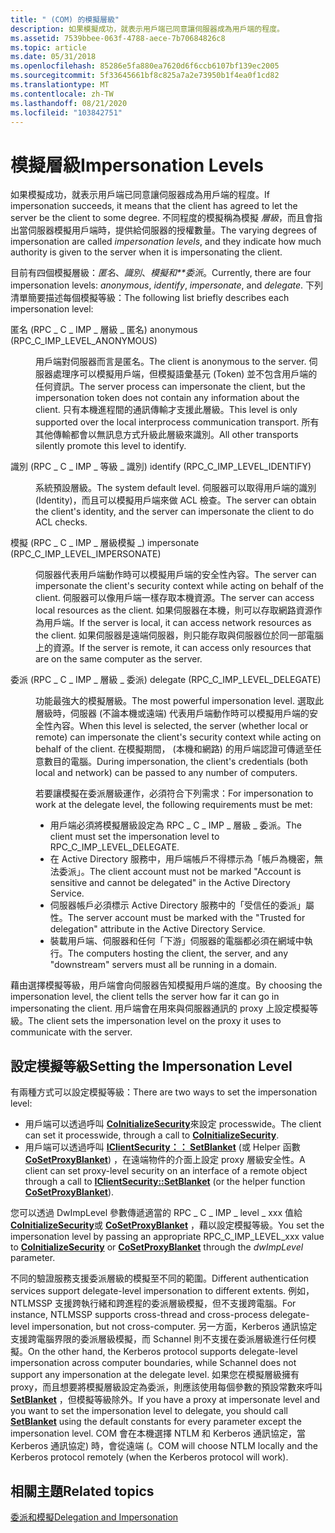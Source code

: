 ```yaml
---
title: " (COM) 的模擬層級"
description: 如果模擬成功，就表示用戶端已同意讓伺服器成為用戶端的程度。
ms.assetid: 7539bbee-063f-4788-aece-7b70684826c8
ms.topic: article
ms.date: 05/31/2018
ms.openlocfilehash: 85286e5fa880ea7620d6f6ccb6107bf139ec2005
ms.sourcegitcommit: 5f33645661bf8c825a7a2e73950b1f4ea0f1cd82
ms.translationtype: MT
ms.contentlocale: zh-TW
ms.lasthandoff: 08/21/2020
ms.locfileid: "103842751"
---
```

# <a name="impersonation-levels"></a><span data-ttu-id="28586-103">模擬層級</span><span class="sxs-lookup"><span data-stu-id="28586-103">Impersonation Levels</span></span>

<span data-ttu-id="28586-104">如果模擬成功，就表示用戶端已同意讓伺服器成為用戶端的程度。</span><span class="sxs-lookup"><span data-stu-id="28586-104">If impersonation succeeds, it means that the client has agreed to let the server be the client to some degree.</span></span> <span data-ttu-id="28586-105">不同程度的模擬稱為模擬 *層級*，而且會指出當伺服器模擬用戶端時，提供給伺服器的授權數量。</span><span class="sxs-lookup"><span data-stu-id="28586-105">The varying degrees of impersonation are called *impersonation levels*, and they indicate how much authority is given to the server when it is impersonating the client.</span></span>

<span data-ttu-id="28586-106">目前有四個模擬層級：*匿名*、*識別*、*模擬和\*\*委派*。</span><span class="sxs-lookup"><span data-stu-id="28586-106">Currently, there are four impersonation levels: *anonymous*, *identify*, *impersonate*, and *delegate*.</span></span> <span data-ttu-id="28586-107">下列清單簡要描述每個模擬等級：</span><span class="sxs-lookup"><span data-stu-id="28586-107">The following list briefly describes each impersonation level:</span></span>

<dl> <dt>

<span data-ttu-id="28586-108"><span id="anonymous__RPC_C_IMP_LEVEL_ANONYMOUS_"></span><span id="anonymous__rpc_c_imp_level_anonymous_"></span><span id="ANONYMOUS__RPC_C_IMP_LEVEL_ANONYMOUS_"></span>匿名 (RPC \_ C \_ IMP \_ 層級 \_ 匿名) </span><span class="sxs-lookup"><span data-stu-id="28586-108"><span id="anonymous__RPC_C_IMP_LEVEL_ANONYMOUS_"></span><span id="anonymous__rpc_c_imp_level_anonymous_"></span><span id="ANONYMOUS__RPC_C_IMP_LEVEL_ANONYMOUS_"></span>anonymous (RPC\_C\_IMP\_LEVEL\_ANONYMOUS)</span></span>
</dt> <dd>

<span data-ttu-id="28586-109">用戶端對伺服器而言是匿名。</span><span class="sxs-lookup"><span data-stu-id="28586-109">The client is anonymous to the server.</span></span> <span data-ttu-id="28586-110">伺服器處理序可以模擬用戶端，但模擬語彙基元 (Token) 並不包含用戶端的任何資訊。</span><span class="sxs-lookup"><span data-stu-id="28586-110">The server process can impersonate the client, but the impersonation token does not contain any information about the client.</span></span> <span data-ttu-id="28586-111">只有本機進程間的通訊傳輸才支援此層級。</span><span class="sxs-lookup"><span data-stu-id="28586-111">This level is only supported over the local interprocess communication transport.</span></span> <span data-ttu-id="28586-112">所有其他傳輸都會以無訊息方式升級此層級來識別。</span><span class="sxs-lookup"><span data-stu-id="28586-112">All other transports silently promote this level to identify.</span></span>

</dd> <dt>

<span data-ttu-id="28586-113"><span id="identify__RPC_C_IMP_LEVEL_IDENTIFY_"></span><span id="identify__rpc_c_imp_level_identify_"></span><span id="IDENTIFY__RPC_C_IMP_LEVEL_IDENTIFY_"></span>識別 (RPC \_ C \_ IMP \_ 等級 \_ 識別) </span><span class="sxs-lookup"><span data-stu-id="28586-113"><span id="identify__RPC_C_IMP_LEVEL_IDENTIFY_"></span><span id="identify__rpc_c_imp_level_identify_"></span><span id="IDENTIFY__RPC_C_IMP_LEVEL_IDENTIFY_"></span>identify (RPC\_C\_IMP\_LEVEL\_IDENTIFY)</span></span>
</dt> <dd>

<span data-ttu-id="28586-114">系統預設層級。</span><span class="sxs-lookup"><span data-stu-id="28586-114">The system default level.</span></span> <span data-ttu-id="28586-115">伺服器可以取得用戶端的識別 (Identity)，而且可以模擬用戶端來做 ACL 檢查。</span><span class="sxs-lookup"><span data-stu-id="28586-115">The server can obtain the client's identity, and the server can impersonate the client to do ACL checks.</span></span>

</dd> <dt>

<span data-ttu-id="28586-116"><span id="impersonate__RPC_C_IMP_LEVEL_IMPERSONATE_"></span><span id="impersonate__rpc_c_imp_level_impersonate_"></span><span id="IMPERSONATE__RPC_C_IMP_LEVEL_IMPERSONATE_"></span>模擬 (RPC \_ C \_ IMP \_ 層級模擬 \_) </span><span class="sxs-lookup"><span data-stu-id="28586-116"><span id="impersonate__RPC_C_IMP_LEVEL_IMPERSONATE_"></span><span id="impersonate__rpc_c_imp_level_impersonate_"></span><span id="IMPERSONATE__RPC_C_IMP_LEVEL_IMPERSONATE_"></span>impersonate (RPC\_C\_IMP\_LEVEL\_IMPERSONATE)</span></span>
</dt> <dd>

<span data-ttu-id="28586-117">伺服器代表用戶端動作時可以模擬用戶端的安全性內容。</span><span class="sxs-lookup"><span data-stu-id="28586-117">The server can impersonate the client's security context while acting on behalf of the client.</span></span> <span data-ttu-id="28586-118">伺服器可以像用戶端一樣存取本機資源。</span><span class="sxs-lookup"><span data-stu-id="28586-118">The server can access local resources as the client.</span></span> <span data-ttu-id="28586-119">如果伺服器在本機，則可以存取網路資源作為用戶端。</span><span class="sxs-lookup"><span data-stu-id="28586-119">If the server is local, it can access network resources as the client.</span></span> <span data-ttu-id="28586-120">如果伺服器是遠端伺服器，則只能存取與伺服器位於同一部電腦上的資源。</span><span class="sxs-lookup"><span data-stu-id="28586-120">If the server is remote, it can access only resources that are on the same computer as the server.</span></span>

</dd> <dt>

<span data-ttu-id="28586-121"><span id="delegate__RPC_C_IMP_LEVEL_DELEGATE_"></span><span id="delegate__rpc_c_imp_level_delegate_"></span><span id="DELEGATE__RPC_C_IMP_LEVEL_DELEGATE_"></span>委派 (RPC \_ C \_ IMP \_ 層級 \_ 委派) </span><span class="sxs-lookup"><span data-stu-id="28586-121"><span id="delegate__RPC_C_IMP_LEVEL_DELEGATE_"></span><span id="delegate__rpc_c_imp_level_delegate_"></span><span id="DELEGATE__RPC_C_IMP_LEVEL_DELEGATE_"></span>delegate (RPC\_C\_IMP\_LEVEL\_DELEGATE)</span></span>
</dt> <dd>

<span data-ttu-id="28586-122">功能最強大的模擬層級。</span><span class="sxs-lookup"><span data-stu-id="28586-122">The most powerful impersonation level.</span></span> <span data-ttu-id="28586-123">選取此層級時，伺服器 (不論本機或遠端) 代表用戶端動作時可以模擬用戶端的安全性內容。</span><span class="sxs-lookup"><span data-stu-id="28586-123">When this level is selected, the server (whether local or remote) can impersonate the client's security context while acting on behalf of the client.</span></span> <span data-ttu-id="28586-124">在模擬期間， (本機和網路) 的用戶端認證可傳遞至任意數目的電腦。</span><span class="sxs-lookup"><span data-stu-id="28586-124">During impersonation, the client's credentials (both local and network) can be passed to any number of computers.</span></span>

<span data-ttu-id="28586-125">若要讓模擬在委派層級運作，必須符合下列需求：</span><span class="sxs-lookup"><span data-stu-id="28586-125">For impersonation to work at the delegate level, the following requirements must be met:</span></span>

-   <span data-ttu-id="28586-126">用戶端必須將模擬層級設定為 RPC \_ C \_ IMP \_ 層級 \_ 委派。</span><span class="sxs-lookup"><span data-stu-id="28586-126">The client must set the impersonation level to RPC\_C\_IMP\_LEVEL\_DELEGATE.</span></span>
-   <span data-ttu-id="28586-127">在 Active Directory 服務中，用戶端帳戶不得標示為「帳戶為機密，無法委派」。</span><span class="sxs-lookup"><span data-stu-id="28586-127">The client account must not be marked "Account is sensitive and cannot be delegated" in the Active Directory Service.</span></span>
-   <span data-ttu-id="28586-128">伺服器帳戶必須標示 Active Directory 服務中的「受信任的委派」屬性。</span><span class="sxs-lookup"><span data-stu-id="28586-128">The server account must be marked with the "Trusted for delegation" attribute in the Active Directory Service.</span></span>
-   <span data-ttu-id="28586-129">裝載用戶端、伺服器和任何「下游」伺服器的電腦都必須在網域中執行。</span><span class="sxs-lookup"><span data-stu-id="28586-129">The computers hosting the client, the server, and any "downstream" servers must all be running in a domain.</span></span>

</dd> </dl>

<span data-ttu-id="28586-130">藉由選擇模擬等級，用戶端會向伺服器告知模擬用戶端的進度。</span><span class="sxs-lookup"><span data-stu-id="28586-130">By choosing the impersonation level, the client tells the server how far it can go in impersonating the client.</span></span> <span data-ttu-id="28586-131">用戶端會在用來與伺服器通訊的 proxy 上設定模擬等級。</span><span class="sxs-lookup"><span data-stu-id="28586-131">The client sets the impersonation level on the proxy it uses to communicate with the server.</span></span>

## <a name="setting-the-impersonation-level"></a><span data-ttu-id="28586-132">設定模擬等級</span><span class="sxs-lookup"><span data-stu-id="28586-132">Setting the Impersonation Level</span></span>

<span data-ttu-id="28586-133">有兩種方式可以設定模擬等級：</span><span class="sxs-lookup"><span data-stu-id="28586-133">There are two ways to set the impersonation level:</span></span>

-   <span data-ttu-id="28586-134">用戶端可以透過呼叫 [**CoInitializeSecurity**](/windows/desktop/api/combaseapi/nf-combaseapi-coinitializesecurity)來設定 processwide。</span><span class="sxs-lookup"><span data-stu-id="28586-134">The client can set it processwide, through a call to [**CoInitializeSecurity**](/windows/desktop/api/combaseapi/nf-combaseapi-coinitializesecurity).</span></span>
-   <span data-ttu-id="28586-135">用戶端可以透過呼叫 [**IClientSecurity：： SetBlanket**](/windows/win32/api/objidl/nf-objidl-iclientsecurity-setblanket) (或 Helper 函數 [**CoSetProxyBlanket**](/windows/desktop/api/combaseapi/nf-combaseapi-cosetproxyblanket)) ，在遠端物件的介面上設定 proxy 層級安全性。</span><span class="sxs-lookup"><span data-stu-id="28586-135">A client can set proxy-level security on an interface of a remote object through a call to [**IClientSecurity::SetBlanket**](/windows/win32/api/objidl/nf-objidl-iclientsecurity-setblanket) (or the helper function [**CoSetProxyBlanket**](/windows/desktop/api/combaseapi/nf-combaseapi-cosetproxyblanket)).</span></span>

<span data-ttu-id="28586-136">您可以透過 DwImpLevel 參數傳遞適當的 RPC \_ C \_ IMP \_ level \_ xxx 值給 [**CoInitializeSecurity**](/windows/desktop/api/combaseapi/nf-combaseapi-coinitializesecurity)或 [**CoSetProxyBlanket**](/windows/desktop/api/combaseapi/nf-combaseapi-cosetproxyblanket)  ，藉以設定模擬等級。</span><span class="sxs-lookup"><span data-stu-id="28586-136">You set the impersonation level by passing an appropriate RPC\_C\_IMP\_LEVEL\_xxx value to [**CoInitializeSecurity**](/windows/desktop/api/combaseapi/nf-combaseapi-coinitializesecurity) or [**CoSetProxyBlanket**](/windows/desktop/api/combaseapi/nf-combaseapi-cosetproxyblanket) through the *dwImpLevel* parameter.</span></span>

<span data-ttu-id="28586-137">不同的驗證服務支援委派層級的模擬至不同的範圍。</span><span class="sxs-lookup"><span data-stu-id="28586-137">Different authentication services support delegate-level impersonation to different extents.</span></span> <span data-ttu-id="28586-138">例如，NTLMSSP 支援跨執行緒和跨進程的委派層級模擬，但不支援跨電腦。</span><span class="sxs-lookup"><span data-stu-id="28586-138">For instance, NTLMSSP supports cross-thread and cross-process delegate-level impersonation, but not cross-computer.</span></span> <span data-ttu-id="28586-139">另一方面，Kerberos 通訊協定支援跨電腦界限的委派層級模擬，而 Schannel 則不支援在委派層級進行任何模擬。</span><span class="sxs-lookup"><span data-stu-id="28586-139">On the other hand, the Kerberos protocol supports delegate-level impersonation across computer boundaries, while Schannel does not support any impersonation at the delegate level.</span></span> <span data-ttu-id="28586-140">如果您在模擬層級擁有 proxy，而且想要將模擬層級設定為委派，則應該使用每個參數的預設常數來呼叫 [**SetBlanket**](/windows/win32/api/objidl/nf-objidl-iclientsecurity-setblanket) ，但模擬等級除外。</span><span class="sxs-lookup"><span data-stu-id="28586-140">If you have a proxy at impersonate level and you want to set the impersonation level to delegate, you should call [**SetBlanket**](/windows/win32/api/objidl/nf-objidl-iclientsecurity-setblanket) using the default constants for every parameter except the impersonation level.</span></span> <span data-ttu-id="28586-141">COM 會在本機選擇 NTLM 和 Kerberos 通訊協定，當 Kerberos 通訊協定) 時，會從遠端 (。</span><span class="sxs-lookup"><span data-stu-id="28586-141">COM will choose NTLM locally and the Kerberos protocol remotely (when the Kerberos protocol will work).</span></span>

## <a name="related-topics"></a><span data-ttu-id="28586-142">相關主題</span><span class="sxs-lookup"><span data-stu-id="28586-142">Related topics</span></span>

<dl> <dt>

[<span data-ttu-id="28586-143">委派和模擬</span><span class="sxs-lookup"><span data-stu-id="28586-143">Delegation and Impersonation</span></span>](delegation-and-impersonation.md)
</dt> </dl>

 

 